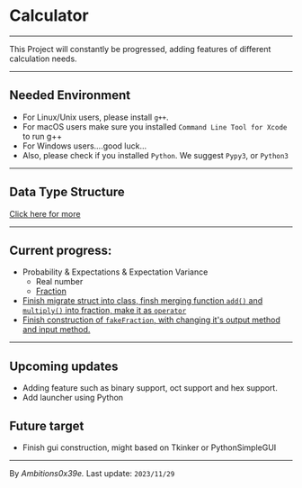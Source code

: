 # Calculator
---
This Project will constantly be progressed, adding features of different calculation needs.

---
## Needed Environment
- For Linux/Unix users, please install `g++`.
- For macOS users make sure you installed `Command Line Tool for Xcode` to run g++
- For Windows users....good luck...
- Also, please check if you installed `Python`.
We suggest `Pypy3`, or `Python3`

---
## Data Type Structure
<a href="DATATYPE.md">Click here for more</a>

---
## Current progress:
- Probability & Expectations & Expectation Variance
  - <a color=#blue>Real number</a>
  - <a href="https://github.com/Ambitions0x39e/calc/pull/5">Fraction</a>
- <a href="https://github.com/Ambitions0x39e/calc/pull/10">Finish migrate struct into class, finsh merging function `add()` and `multiply()` into fraction, make it as `operator`</a>
- <a href="https://github.com/Ambitions0x39e/calc/pull/11">Finish construction of `fakeFraction`, with changing it's output method and input method. </a>

---
## Upcoming updates
- Adding feature such as binary support, oct support and hex support.
- Add launcher using Python 

## Future target
- Finish gui construction, might based on Tkinker or PythonSimpleGUI
---
By <cite>Ambitions0x39e.</cite>
Last update: <code>2023/11/29</code>

